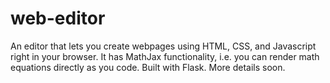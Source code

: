 # web-editor
An editor that lets you create webpages using HTML, CSS, and Javascript right in your browser. It has MathJax functionality, i.e. you can render math equations directly as you code. Built with Flask. More details soon.
